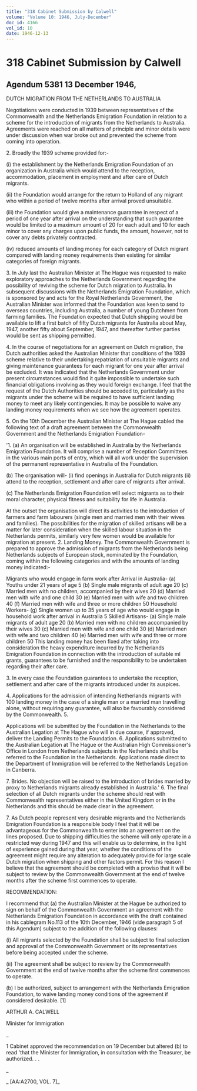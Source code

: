 ```yaml
---
title: "318 Cabinet Submission by Calwell"
volume: "Volume 10: 1946, July-December"
doc_id: 4166
vol_id: 10
date: 1946-12-13
---
```


# 318 Cabinet Submission by Calwell

## Agendum 5381 13 December 1946,

DUTCH MIGRATION FROM THE NETHERLANDS TO AUSTRALIA

Negotiations were conducted in 1939 between representatives of the Commonwealth and the Netherlands Emigration Foundation in relation to a scheme for the introduction of migrants from the Netherlands to Australia. Agreements were reached on all matters of principle and minor details were under discussion when war broke out and prevented the scheme from coming into operation.

2\. Broadly the 1939 scheme provided for:-

(i) the establishment by the Netherlands Emigration Foundation of an organization in Australia which would attend to the reception, accommodation, placement in employment and after care of Dutch migrants.

(ii) the Foundation would arrange for the return to Holland of any migrant who within a period of twelve months after arrival proved unsuitable.

(iii) the Foundation would give a maintenance guarantee in respect of a period of one year after arrival on the understanding that such guarantee would be limited to a maximum amount of 20 for each adult and 10 for each minor to cover any charges upon public funds, the amount, however, not to cover any debts privately contracted.

(iv) reduced amounts of landing money for each category of Dutch migrant compared with landing money requirements then existing for similar categories of foreign migrants.

3\. In July last the Australian Minister at The Hague was requested to make exploratory approaches to the Netherlands Government regarding the possibility of reviving the scheme for Dutch migration to Australia. In subsequent discussions with the Netherlands Emigration Foundation, which is sponsored by and acts for the Royal Netherlands Government, the Australian Minister was informed that the Foundation was keen to send to overseas countries, including Australia, a number of young Dutchmen from farming families. The Foundation expected that Dutch shipping would be available to lift a first batch of fifty Dutch migrants for Australia about May, 1947, another fifty about September, 1947, and thereafter further parties would be sent as shipping permitted.

4\. In the course of negotiations for an agreement on Dutch migration, the Dutch authorities asked the Australian Minister that conditions of the 1939 scheme relative to their undertaking repatriation of unsuitable migrants and giving maintenance guarantees for each migrant for one year after arrival be excluded. It was indicated that the Netherlands Government under present circumstances would find it quite impossible to undertake such financial obligations involving as they would foreign exchange. I feel that the request of the Dutch Authorities should be acceded to, particularly as the migrants under the scheme will be required to have sufficient landing money to meet any likely contingencies. It may be possible to waive any landing money requirements when we see how the agreement operates.

5\. On the 10th December the Australian Minister at The Hague cabled the following text of a draft agreement between the Commonwealth Government and the Netherlands Emigration Foundation-

'1. (a) An organisation will be established in Australia by the Netherlands Emigration Foundation. It will comprise a number of Reception Committees in the various main ports of entry, which will all work under the supervision of the permanent representative in Australia of the Foundation.

(b) The organisation will- (i) find openings in Australia for Dutch migrants (ii) attend to the reception, settlement and after care of migrants after arrival.

(c) The Netherlands Emigration Foundation will select migrants as to their moral character, physical fitness and suitability for life in Australia.

At the outset the organisation will direct its activities to the introduction of farmers and farm labourers (single men and married men with their wives and families). The possibilities for the migration of skilled artisans will be a matter for later consideration when the skilled labour situation in the Netherlands permits, similarly very few women would be available for migration at present. 2. Landing Money. The Commonwealth Government is prepared to approve the admission of migrants from the Netherlands being Netherlands subjects of European stock, nominated by the Foundation, coming within the following categories and with the amounts of landing money indicated:-

Migrants who would engage in farm work after Arrival in Australia- (a) Youths under 21 years of age 5 (b) Single male migrants of adult age 20 (c) Married men with no children, accompanied by their wives 20 (d) Married men with wife and one child 30 (e) Married men with wife and two children 40 (f) Married men with wife and three or more children 50 Household Workers- (g) Single women up to 35 years of age who would engage in household work after arrival in Australia 5 Skilled Artisans- (a) Single male migrants of adult age 20 (b) Married men with no children accompanied by their wives 30 (c) Married men with wife and one child 30 (d) Married men with wife and two children 40 (e) Married men with wife and three or more children 50 This landing money has been fixed after taking into consideration the heavy expenditure incurred by the Netherlands Emigration Foundation in connection with the introduction of suitable ml grants, guarantees to be furnished and the responsibility to be undertaken regarding their after care.

3\. In every case the Foundation guarantees to undertake the reception, settlement and after care of the migrants introduced under its auspices.

4\. Applications for the admission of intending Netherlands migrants with 100 landing money in the case of a single man or a married man travelling alone, without requiring any guarantee, will also be favourably considered by the Commonwealth. 5.

Applications will be submitted by the Foundation in the Netherlands to the Australian Legation at The Hague who will in due course, if approved, deliver the Landing Permits to the Foundation. 6. Applications submitted to the Australian Legation at The Hague or the Australian High Commissioner's Office in London from Netherlands subjects in the Netherlands shall be referred to the Foundation in the Netherlands. Applications made direct to the Department of Immigration will be referred to the Netherlands Legation in Canberra.

7\. Brides. No objection will be raised to the introduction of brides married by proxy to Netherlands migrants already established in Australia.' 6. The final selection of all Dutch migrants under the scheme should rest with Commonwealth representatives either in the United Kingdom or in the Netherlands and this should be made clear in the agreement.

7\. As Dutch people represent very desirable migrants and the Netherlands Emigration Foundation is a responsible body I feel that it will be advantageous for the Commonwealth to enter into an agreement on the lines proposed. Due to shipping difficulties the scheme will only operate in a restricted way during 1947 and this will enable us to determine, in the light of experience gained during that year, whether the conditions of the agreement might require any alteration to adequately provide for large scale Dutch migration when shipping and other factors permit. For this reason I believe that the agreement should be completed with a proviso that it will be subject to review by the Commonwealth Government at the end of twelve months after the scheme first commences to operate.

RECOMMENDATION:

I recommend that (a) the Australian Minister at the Hague be authorized to sign on behalf of the Commonwealth Government an agreement with the Netherlands Emigration Foundation in accordance with the draft contained in his cablegram No.113 of the 10th December, 1946 (vide paragraph 5 of this Agendum) subject to the addition of the following clauses:

(i) All migrants selected by the Foundation shall be subject to final selection and approval of the Commonwealth Government or its representatives before being accepted under the scheme.

(ii) The agreement shall be subject to review by the Commonwealth Government at the end of twelve months after the scheme first commences to operate.

(b) I be authorized, subject to arrangement with the Netherlands Emigration Foundation, to waive landing money conditions of the agreement if considered desirable. [1]

ARTHUR A. CALWELL

Minister for Immigration

_

1 Cabinet approved the recommendation on 19 December but altered (b) to read 'that the Minister for Immigration, in consultation with the Treasurer, be authorized. . .

_

_ [AA:A2700, VOL. 7]_

